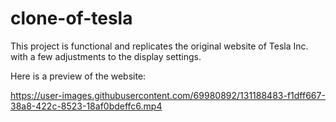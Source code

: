 # clone-of-tesla
This project is functional and replicates the original website of Tesla Inc. with a few adjustments to the display settings. 


Here is a preview of the website: 



https://user-images.githubusercontent.com/69980892/131188483-f1dff667-38a8-422c-8523-18af0bdeffc6.mp4




